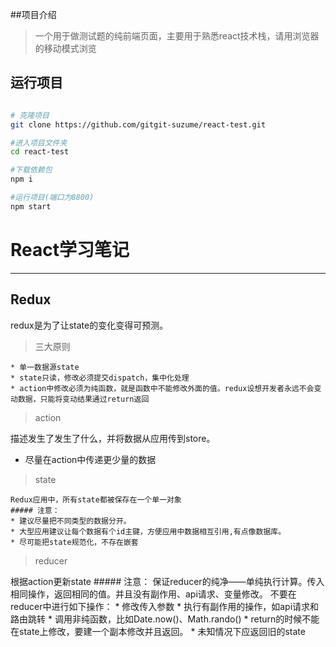 ##项目介绍

> 一个用于做测试题的纯前端页面，主要用于熟悉react技术栈，请用浏览器的移动模式浏览

## 运行项目

```bash

# 克隆项目
git clone https://github.com/gitgit-suzume/react-test.git

#进入项目文件夹
cd react-test

#下载依赖包
npm i

#运行项目(端口为8800)
npm start

```

# React学习笔记
--------------
## Redux
redux是为了让state的变化变得可预测。

> 三大原则

    * 单一数据源state
    * state只读，修改必须提交dispatch，集中化处理
    * action中修改必须为纯函数，就是函数中不能修改外面的值。redux设想开发者永远不会变动数据，只能将变动结果通过return返回

> action

描述发生了发生了什么，并将数据从应用传到store。
* 尽量在action中传递更少量的数据

> state

    Redux应用中，所有state都被保存在一个单一对象
    ##### 注意：
    * 建议尽量把不同类型的数据分开。
    * 大型应用建议让每个数据有个id主键，方便应用中数据相互引用,有点像数据库。
    * 尽可能把state规范化，不存在嵌套

> reducer

根据action更新state
    ##### 注意：
    保证reducer的纯净——单纯执行计算。传入相同操作，返回相同的值。并且没有副作用、api请求、变量修改。
    不要在reducer中进行如下操作：
        * 修改传入参数
        * 执行有副作用的操作，如api请求和路由跳转
        * 调用非纯函数，比如Date.now()、Math.rando()
        * return的时候不能在state上修改，要建一个副本修改并且返回。
        * 未知情况下应返回旧的state

